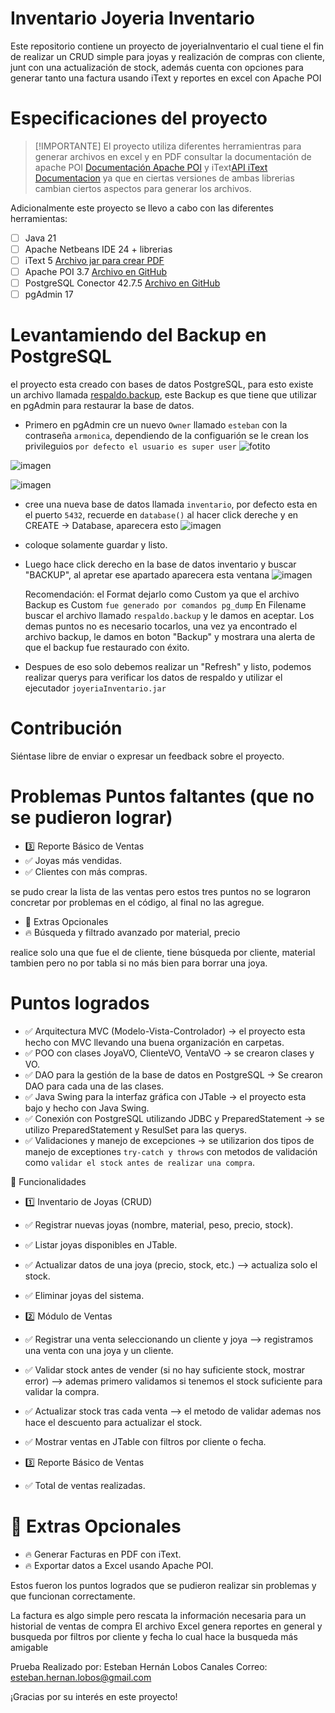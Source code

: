 # Inventario Joyeria Inventario

Este repositorio contiene un proyecto de joyeriaInventario el cual tiene el fin de realizar un CRUD simple para joyas y realización de compras con cliente, junt con una actualización de stock, además cuenta con opciones para generar tanto una factura usando iText y reportes en excel con Apache POI

# Especificaciones del proyecto

>[!IMPORTANTE]
El proyecto utiliza diferentes herramientras para generar archivos en excel y en PDF consultar la documentación de apache POI  [Documentación Apache POI](https://poi.apache.org/apidocs/index.html) y iText[API iText Documentacion](https://itextpdf.com/resources/api-documentation) ya que en ciertas versiones de ambas librerias cambian ciertos aspectos para generar los archivos.

Adicionalmente este proyecto se llevo a cabo con las diferentes herramientas:

- [ ] Java 21
- [ ] Apache Netbeans IDE 24 + librerias
- [ ] iText 5 [Archivo jar para crear PDF](https://repo1.maven.org/maven2/com/itextpdf/itextpdf/5.5.13.2/itextpdf-5.5.13.2.jar)
- [ ] Apache POI 3.7 [Archivo en GitHub](https://github.com/estebanArmonica/JoyeriaInventario/tree/main/dependecias)
- [ ] PostgreSQL Conector 42.7.5 [Archivo en GitHub](https://github.com/estebanArmonica/JoyeriaInventario/tree/main/dependecias)
- [ ] pgAdmin 17

# Levantamiendo del Backup en PostgreSQL
el proyecto esta creado con bases de datos PostgreSQL, para esto existe un archivo llamada [respaldo.backup](https://github.com/estebanArmonica/JoyeriaInventario/tree/main/Ejecutable%20y%20bakup), este Backup es que tiene que utilizar en pgAdmin para restaurar la base de datos.

- Primero en pgAdmin cre un nuevo `Owner` llamado `esteban` con la contraseña `armonica`, dependiendo de la configuarión se le crean los privileguios `por defecto el usuario es super user`
![fotito](https://github.com/user-attachments/assets/a1b75876-724e-4469-9a1a-96514c9e966a)

![imagen](https://github.com/user-attachments/assets/1bca28cd-e138-46a0-9b48-597d0132def9)

![imagen](https://github.com/user-attachments/assets/c3fd91dd-06d0-43cb-a442-ea8cf0686e3e)

- cree una nueva base de datos llamada `inventario`, por defecto esta en el puerto `5432`, recuerde en `database()` al hacer click dereche y en CREATE -> Database, aparecera esto
  ![imagen](https://github.com/user-attachments/assets/281bce03-9087-4491-ad51-02b84f3eeb66)
- coloque solamente guardar y listo.
- Luego hace click derecho en la base de datos inventario y buscar "BACKUP", al apretar ese apartado aparecera esta ventana
  ![imagen](https://github.com/user-attachments/assets/527a981e-7fa7-4035-977c-8589860b4e1e)

  Recomendación: el Format dejarlo como Custom ya que el archivo Backup es Custom `fue generado por comandos pg_dump`
  En Filename buscar el archivo llamado `respaldo.backup` y le damos en aceptar.
  Los demas puntos no es necesario tocarlos, una vez ya encontrado el archivo backup, le damos en boton "Backup" y mostrara una alerta de que el backup fue restaurado con éxito.
- Despues de eso solo debemos realizar un "Refresh" y listo, podemos realizar querys para verificar los datos de respaldo y utilizar el ejecutador `joyeriaInventario.jar`


# Contribución

Siéntase libre de enviar o expresar un feedback sobre el proyecto.


# Problemas Puntos faltantes (que no se pudieron lograr)

- 3️⃣ Reporte Básico de Ventas
- ✅ Joyas más vendidas.
- ✅ Clientes con más compras.

se pudo crear la lista de las ventas pero estos tres puntos no se lograron concretar por problemas en el código, al final no las agregue.

- 🔹 Extras Opcionales
- 🔥 Búsqueda y filtrado avanzado por material, precio

realice solo una que fue el de cliente, tiene búsqueda por cliente, material tambien pero no por tabla si no más bien para borrar una joya.


# Puntos logrados

- ✅ Arquitectura MVC (Modelo-Vista-Controlador) -> el proyecto esta hecho con MVC llevando una buena organización en carpetas.
- ✅ POO con clases JoyaVO, ClienteVO, VentaVO -> se crearon clases y VO.
- ✅ DAO para la gestión de la base de datos en PostgreSQL -> Se crearon DAO para cada una de las clases.
- ✅ Java Swing para la interfaz gráfica con JTable -> el proyecto esta bajo y hecho con Java Swing.
- ✅ Conexión con PostgreSQL utilizando JDBC y PreparedStatement -> se utilizo PreparedStatement y ResulSet para las querys.
- ✅ Validaciones y manejo de excepciones -> se utilizarion dos tipos de manejo de exceptiones `try-catch y throws` con metodos de validación como `validar el stock antes de realizar una compra`.

📌 Funcionalidades

- 1️⃣ Inventario de Joyas (CRUD)
- ✅ Registrar nuevas joyas (nombre, material, peso, precio, stock).
- ✅ Listar joyas disponibles en JTable.
- ✅ Actualizar datos de una joya (precio, stock, etc.) --> actualiza solo el stock.
- ✅ Eliminar joyas del sistema.

- 2️⃣ Módulo de Ventas

- ✅ Registrar una venta seleccionando un cliente y joya --> registramos una venta con una joya y un cliente.
- ✅ Validar stock antes de vender (si no hay suficiente stock, mostrar error) --> ademas primero validamos si tenemos el stock suficiente para validar la compra.
- ✅ Actualizar stock tras cada venta --> el metodo de validar ademas nos hace el descuento para actualizar el stock.
- ✅ Mostrar ventas en JTable con filtros por cliente o fecha.

- 3️⃣ Reporte Básico de Ventas
- ✅ Total de ventas realizadas.

# 🔹 Extras Opcionales
- 🔥 Generar Facturas en PDF con iText.
- 🔥 Exportar datos a Excel usando Apache POI.

Estos fueron los puntos logrados que se pudieron realizar sin problemas y que funcionan correctamente.

La factura es algo simple pero rescata la información necesaria para un historial de ventas de compra
El archivo Excel genera reportes en general y busqueda por filtros por cliente y fecha lo cual hace la busqueda más amigable

Prueba Realizado por: Esteban Hernán Lobos Canales
Correo: esteban.hernan.lobos@gmail.com

¡Gracias por su interés en este proyecto!

